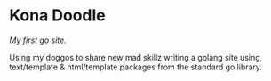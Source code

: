 Kona Doodle
==========

*My first go site.*

Using my doggos to share new mad skillz writing a golang site using text/template & html/template packages from the standard go library.
